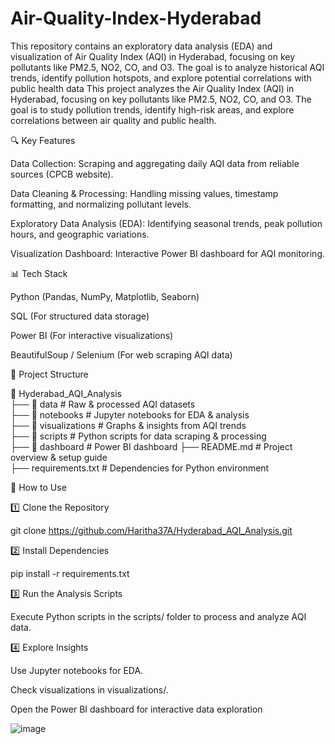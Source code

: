 # Air-Quality-Index-Hyderabad
This repository contains an exploratory data analysis (EDA) and visualization of Air Quality Index (AQI) in Hyderabad, focusing on key pollutants like PM2.5, NO2, CO, and O3. The goal is to analyze historical AQI trends, identify pollution hotspots, and explore potential correlations with public health data 
This project analyzes the Air Quality Index (AQI) in Hyderabad, focusing on key pollutants like PM2.5, NO2, CO, and O3. The goal is to study pollution trends, identify high-risk areas, and explore correlations between air quality and public health.

🔍 Key Features

Data Collection: Scraping and aggregating daily AQI data from reliable sources (CPCB website).

Data Cleaning & Processing: Handling missing values, timestamp formatting, and normalizing pollutant levels.

Exploratory Data Analysis (EDA): Identifying seasonal trends, peak pollution hours, and geographic variations.


Visualization Dashboard: Interactive Power BI  dashboard for AQI monitoring.

📊 Tech Stack

Python (Pandas, NumPy, Matplotlib, Seaborn)

SQL (For structured data storage)

Power BI (For interactive visualizations)

BeautifulSoup / Selenium (For web scraping AQI data)

📂 Project Structure

📂 Hyderabad_AQI_Analysis  
 ├── 📁 data                # Raw & processed AQI datasets  
 ├── 📁 notebooks           # Jupyter notebooks for EDA & analysis  
 ├── 📁 visualizations      # Graphs & insights from AQI trends  
 ├── 📁 scripts             # Python scripts for data scraping & processing  
 ├── 📁 dashboard           # Power BI dashboard 
 ├── README.md              # Project overview & setup guide  
 ├── requirements.txt       # Dependencies for Python environment  

🚀 How to Use

1️⃣ Clone the Repository

git clone https://github.com/Haritha37A/Hyderabad_AQI_Analysis.git

2️⃣ Install Dependencies

pip install -r requirements.txt

3️⃣ Run the Analysis Scripts

Execute Python scripts in the scripts/ folder to process and analyze AQI data.

4️⃣ Explore Insights

Use Jupyter notebooks for EDA.

Check visualizations in visualizations/.

Open the Power BI dashboard for interactive data exploration

![image](https://github.com/user-attachments/assets/54e04184-b843-4fbf-b632-d38ebbf85dc1)

